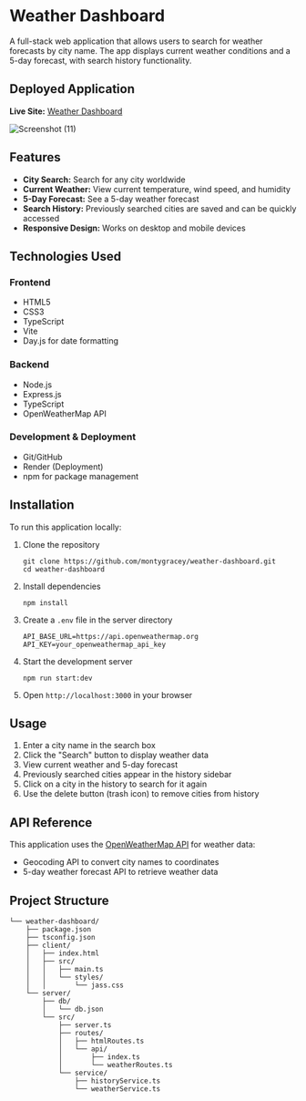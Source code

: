 # Weather Dashboard

A full-stack web application that allows users to search for weather forecasts by city name. The app displays current weather conditions and a 5-day forecast, with search history functionality.

## Deployed Application

**Live Site:** [Weather Dashboard](https://weather-dashboard-vvlg.onrender.com/)

![Screenshot (11)](https://github.com/user-attachments/assets/7f25b3e2-a31c-41fb-b0a8-6cf3658f2bf2)

 


## Features

- **City Search:** Search for any city worldwide
- **Current Weather:** View current temperature, wind speed, and humidity
- **5-Day Forecast:** See a 5-day weather forecast
- **Search History:** Previously searched cities are saved and can be quickly accessed
- **Responsive Design:** Works on desktop and mobile devices

## Technologies Used

### Frontend
- HTML5
- CSS3
- TypeScript
- Vite
- Day.js for date formatting

### Backend
- Node.js
- Express.js
- TypeScript
- OpenWeatherMap API

### Development & Deployment
- Git/GitHub
- Render (Deployment)
- npm for package management

## Installation

To run this application locally:

1. Clone the repository
   ```
   git clone https://github.com/montygracey/weather-dashboard.git
   cd weather-dashboard
   ```

2. Install dependencies
   ```
   npm install
   ```

3. Create a `.env` file in the server directory
   ```
   API_BASE_URL=https://api.openweathermap.org
   API_KEY=your_openweathermap_api_key
   ```

4. Start the development server
   ```
   npm run start:dev
   ```

5. Open `http://localhost:3000` in your browser

## Usage

1. Enter a city name in the search box
2. Click the "Search" button to display weather data
3. View current weather and 5-day forecast
4. Previously searched cities appear in the history sidebar
5. Click on a city in the history to search for it again
6. Use the delete button (trash icon) to remove cities from history

## API Reference

This application uses the [OpenWeatherMap API](https://openweathermap.org/api) for weather data:

- Geocoding API to convert city names to coordinates
- 5-day weather forecast API to retrieve weather data

## Project Structure

```
└── weather-dashboard/
    ├── package.json
    ├── tsconfig.json
    ├── client/
    │   ├── index.html
    │   ├── src/
    │   │   ├── main.ts
    │   │   └── styles/
    │   │       └── jass.css
    └── server/
        ├── db/
        │   └── db.json
        └── src/
            ├── server.ts
            ├── routes/
            │   ├── htmlRoutes.ts
            │   └── api/
            │       ├── index.ts
            │       └── weatherRoutes.ts
            └── service/
                ├── historyService.ts
                └── weatherService.ts
```


